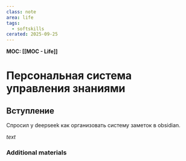 ```yaml
---
class: note
area: life
tags:
  - softskills
cerated: 2025-09-25
---
```

**MOC: [[MOC - Life]]**
# Персональная система управления знаниями

## Вступление

Спросил у deepseek как организовать систему заметок в obsidian.

*text*

### Additional materials